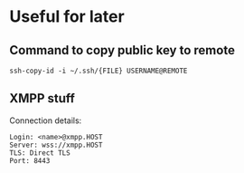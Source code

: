 # Useful for later


## Command to copy public key to remote

```
ssh-copy-id -i ~/.ssh/{FILE} USERNAME@REMOTE
```


## XMPP stuff
Connection details:

```
Login: <name>@xmpp.HOST
Server: wss://xmpp.HOST
TLS: Direct TLS
Port: 8443
```
